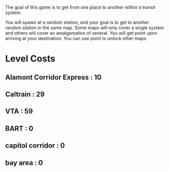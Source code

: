 The goal of this game is to get from one place to another within a transit system.

You will spawn at a random station, and your goal is to get to another random station in the same map. Some maps will only cover a single system and others will cover an amalgamation of several. You will get point upon arriving at your destination. You can use point to unlock other maps.

# Level Costs

## Alamont Corridor Express : 10
## Caltrain : 29
## VTA : 59

## BART : 0
## capitol corridor : 0
## bay area : 0
